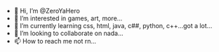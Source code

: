 - 👋 Hi, I’m @ZeroYaHero
- 👀 I’m interested in games, art, more...
- 🌱 I’m currently learning css, html, java, c##, python, c++...got a lot...
- 💞️ I’m looking to collaborate on nada...
- 📫 How to reach me not rn...

<!---
ZeroYaHero/ZeroYaHero is a ✨ special ✨ repository because its `README.md` (this file) appears on your GitHub profile.
You can click the Preview link to take a look at your changes.
--->
